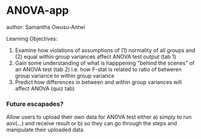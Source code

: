 # ANOVA-app
author: Samantha Owusu-Antwi

Learning Objectives:
  1. Examine how violations of assumptions of (1) normality of all groups and (2) equal within group variances affect ANOVA test output (tab 1)
  2. Gain some understanding of what is happpening "behind the scenes" of an ANOVA test (tab 2)
     i.e. how F-stat is related to ratio of betweren group variance to within group variance
  3. Predict how differences in between and within group variances will affect ANOVA (quiz tab)
  
### Future escapades?
Allow users to upload their own data for ANOVA test either
  a) simply to run aov(...) and receive result or
  b) so they can go through the steps and manipulate their uploaded data
